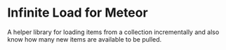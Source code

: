 Infinite Load for Meteor
========================
A helper library for loading items from a collection incrementally and also know how many new items are available to be pulled.